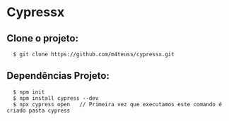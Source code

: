 # Cypressx

## Clone o projeto:
```
  $ git clone https://github.com/m4teuss/cypressx.git
```

## Dependências Projeto:
```
  $ npm init
  $ npm install cypress --dev
  $ npx cypress open   // Primeira vez que executamos este comando é criado pasta cypress
```




